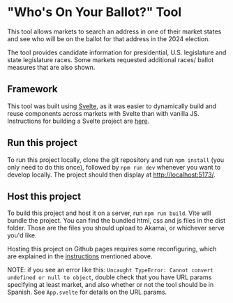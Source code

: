 # "Who's On Your Ballot?" Tool
This tool allows markets to search an address in one of their market states and see who will be on the ballot for that address in the 2024 election.

The tool provides candidate information for presidential, U.S. legislature and state legislature races. Some markets requested additional races/ 
ballot measures that are also shown.

## Framework
This tool was built using [Svelte](https://svelte.dev/docs/introduction), as it was easier to dynamically build and reuse components across markets
with Svelte than with vanilla JS. Instructions for building a Svelte project are [here](https://docs.google.com/document/d/1a_Af9feHj_i9jnVzKkIgyufn9PhOcnAcRX-7IIzoIuE/edit?usp=sharing). 

## Run this project

To run this project locally, clone the git repository and run `npm install` (you only need to do this once), followed by `npm run dev` whenever you
want to develop locally. The project should then display at [http://localhost:5173/](http://localhost:5173/).

## Host this project

To build this project and host it on a server, run `npm run build`. Vite will bundle the project. You can find the bundled html, css and js files in the
dist folder. Those are the files you should upload to Akamai, or whichever serve you'd like.

Hosting this project on Github pages requires some reconfiguring, which are explained in the [instructions](https://docs.google.com/document/d/1a_Af9feHj_i9jnVzKkIgyufn9PhOcnAcRX-7IIzoIuE/edit?usp=sharing) mentioned above.

NOTE: if you see an error like this: `Uncaught TypeError: Cannot convert undefined or null to object`, double check that you have URL params specifying
at least market, and also whether or not the tool should be in Spanish. See `App.svelte` for details on the URL params.